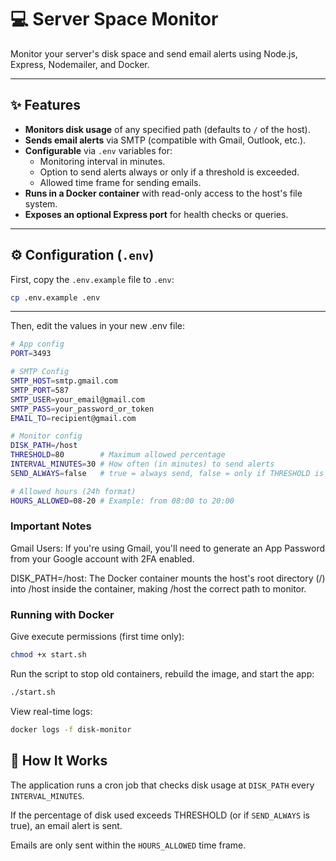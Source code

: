 # 💻 Server Space Monitor

Monitor your server's disk space and send email alerts using Node.js, Express, Nodemailer, and Docker.

---

## ✨ Features

* **Monitors disk usage** of any specified path (defaults to `/` of the host).
* **Sends email alerts** via SMTP (compatible with Gmail, Outlook, etc.).
* **Configurable** via `.env` variables for:
    * Monitoring interval in minutes.
    * Option to send alerts always or only if a threshold is exceeded.
    * Allowed time frame for sending emails.
* **Runs in a Docker container** with read-only access to the host's file system.
* **Exposes an optional Express port** for health checks or queries.

---
## ⚙️ Configuration (`.env`)

First, copy the `.env.example` file to `.env`:

```bash
cp .env.example .env
```
---

Then, edit the values in your new .env file:

```bash
# App config
PORT=3493

# SMTP Config
SMTP_HOST=smtp.gmail.com
SMTP_PORT=587
SMTP_USER=your_email@gmail.com
SMTP_PASS=your_password_or_token
EMAIL_TO=recipient@gmail.com

# Monitor config
DISK_PATH=/host
THRESHOLD=80        # Maximum allowed percentage
INTERVAL_MINUTES=30 # How often (in minutes) to send alerts
SEND_ALWAYS=false   # true = always send, false = only if THRESHOLD is exceeded

# Allowed hours (24h format)
HOURS_ALLOWED=08-20 # Example: from 08:00 to 20:00
```

### Important Notes
Gmail Users: If you're using Gmail, you'll need to generate an App Password from your Google account with 2FA enabled.

DISK_PATH=/host: The Docker container mounts the host's root directory (/) into /host inside the container, making /host the correct path to monitor.

### Running with Docker

Give execute permissions (first time only):
```bash
chmod +x start.sh
```

Run the script to stop old containers, rebuild the image, and start the app:
```bash
./start.sh
```

View real-time logs:

```Bash
docker logs -f disk-monitor
```

## 🚀 How It Works
The application runs a cron job that checks disk usage at ``DISK_PATH`` every `INTERVAL_MINUTES`.

If the percentage of disk used exceeds THRESHOLD (or if ``SEND_ALWAYS`` is true), an email alert is sent.

Emails are only sent within the ``HOURS_ALLOWED`` time frame.
